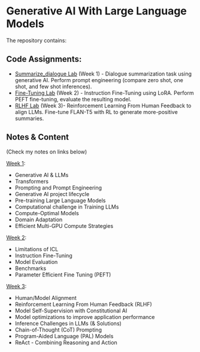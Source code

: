 # Generative AI With Large Language Models

The repository contains:
## Code Assignments:
 - [Summarize_dialogue Lab](https://github.com/AMfeta99/NLP_LLM/blob/main/Generative%20AI%20with%20Large%20Language%20Models/w1/Lab_1_summarize_dialogue.ipynb) (Week 1) - Dialogue summarization task using generative AI. Perform prompt engineering (compare zero shot, one shot, and few shot inferences).
 - [Fine-Tuning Lab](https://github.com/AMfeta99/NLP_LLM/blob/main/Generative%20AI%20with%20Large%20Language%20Models/w2/Lab_2_fine_tune_generative_ai_model.ipynb) (Week 2) - Instruction Fine-Tuning using LoRA. Perform PEFT fine-tuning, evaluate the resulting model.
 - [RLHF Lab](https://github.com/AMfeta99/NLP_LLM/blob/main/Generative%20AI%20with%20Large%20Language%20Models/w3/Lab_3_fine_tune_model_to_detoxify_summaries.ipynb) (Week 3)- Reinforcement Learning From Human Feedback to align LLMs. Fine-tune FLAN-T5 with RL to generate more-positive summaries.

## Notes & Content
(Check my notes on links below)

[Week 1](https://github.com/AMfeta99/NLP_LLM/blob/635d865411ae18c2edef290a73a6d07675c8b3ee/Generative%20AI%20with%20Large%20Language%20Models/w1/GenAI_LLM_1.pdf):
  - Generative AI & LLMs 
  - Transformers 
  - Prompting and Prompt Engineering 
  - Generative AI project lifecycle 
  - Pre-training Large Language Models 
  - Computational challenge in Training LLMs
  - Compute-Optimal Models
  - Domain Adaptation
  - Efficient Multi-GPU Compute Strategies

[Week 2](https://github.com/AMfeta99/NLP_LLM/blob/635d865411ae18c2edef290a73a6d07675c8b3ee/Generative%20AI%20with%20Large%20Language%20Models/w2/GenAI_LLM_2.pdf):
  - Limitations of ICL
  - Instruction Fine-Tuning 
  - Model Evaluation
  - Benchmarks 
  - Parameter Efficient Fine Tuning (PEFT)

[Week 3](https://github.com/AMfeta99/NLP_LLM/blob/main/Generative%20AI%20with%20Large%20Language%20Models/w3/GenAI_LLM_3.pdf):
  - Human/Model Alignment
  - Reinforcement Learning From Human Feedback (RLHF)
  - Model Self-Supervision with Constitutional AI
  - Model optimizations to improve application performance
  - Inference Challenges in LLMs (& Solutions)
  - Chain-of-Thought (CoT) Prompting
  - Program-Aided Language (PAL) Models
  - ReAct - Combining Reasoning and Action
